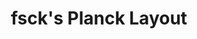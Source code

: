 ---
layout: layouts/keymapdb_entry.njk
OS: []
keymap_author: fsck
firmware: QMK
hasHomeRowMods: False
hasLetterOnThumb: False
hasVerticalCombos: False
thumb: https://i.imgur.com/GOLyPGP.png
imageDate: idk
keyCount: 48
keyboard: Planck
languages: ['English']
layerCount: 4
title: "fsck's Planck Layout"
split: False
stagger: ortholinear
summary: 
keymap_url: https://github.com/fsck/qmk_firmware/tree/master/keyboards/planck/keymaps/fsck
writeup: https://github.com/fsck/qmk_firmware/tree/master/keyboards/planck/keymaps/fsck/readme.md
---